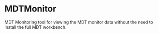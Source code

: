 # MDTMonitor
MDT Monitoring tool for viewing the MDT monitor data without the need to install the full MDT workbench.

